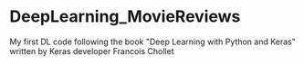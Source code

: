 # DeepLearning_MovieReviews
My first DL code following the book "Deep Learning with Python and Keras" written by Keras developer Francois Chollet
